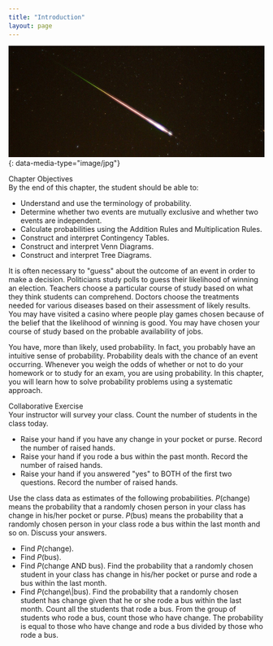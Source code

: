 ```yaml
---
title: "Introduction"
layout: page
---
```



<?cnx.eoc class="summary" title="Chapter Review"?>

<?cnx.eoc class="formula-review" title="Formula Review"?>

<?cnx.eoc class="practice" title="Practice"?>

<?cnx.eoc class="bring-together-exercises" title="Bringing It Together : Practice"?>

<?cnx.eoc class="free-response" title="Homework"?>

<?cnx.eoc class="bring-together-homework" title="Bringing It Together : Homework"?>

<?cnx.eoc class="references" title="References"?>

 ![This is a photo taken of the night sky. A meteor and its tail are shown entering the earth\'s atmosphere.](../resources/CNX_Stats_C03_CO.jpg "Meteor showers are rare, but the probability of them occurring can be calculated. (credit: Navicore/flickr)"){: data-media-type="image/jpg"}

<div data-type="note" class="chapter-objectives" data-label="" markdown="1">
<div data-type="title">
Chapter Objectives
</div>
By the end of this chapter, the student should be able to:

* Understand and use the terminology of probability.
* Determine whether two events are mutually exclusive and whether two events are independent.
* Calculate probabilities using the Addition Rules and Multiplication Rules.
* Construct and interpret Contingency Tables.
* Construct and interpret Venn Diagrams.
* Construct and interpret Tree Diagrams.

</div>

It is often necessary to \"guess\" about the outcome of an event in order to make a decision. Politicians study polls to guess their likelihood of winning an election. Teachers choose a particular course of study based on what they think students can comprehend. Doctors choose the treatments needed for various diseases based on their assessment of likely results. You may have visited a casino where people play games chosen because of the belief that the likelihood of winning is good. You may have chosen your course of study based on the probable availability of jobs.

You have, more than likely, used probability. In fact, you probably have an intuitive sense of probability. Probability deals with the chance of an event occurring. Whenever you weigh the odds of whether or not to do your homework or to study for an exam, you are using probability. In this chapter, you will learn how to solve probability problems using a systematic approach.

<div data-type="note" class="statistics collab" data-label="" markdown="1">
<div data-type="title">
Collaborative Exercise
</div>
Your instructor will survey your class. Count the number of students in the class today.

* Raise your hand if you have any change in your pocket or purse. Record the number of raised hands.
* Raise your hand if you rode a bus within the past month. Record the number of raised hands.
* Raise your hand if you answered \"yes\" to BOTH of the first two questions. Record the number of raised hands.

Use the class data as estimates of the following probabilities. *P*(change) means the probability that a randomly chosen person in your class has change in his/her pocket or purse. *P*(bus) means the probability that a randomly chosen person in your class rode a bus within the last month and so on. Discuss your answers.

* Find *P*(change).
* Find *P*(bus).
* Find *P*(change AND bus). Find the probability that a randomly chosen student in your class has change in his/her pocket or purse and rode a bus within the last month.
* Find *P*(change\\\|bus). Find the probability that a randomly chosen student has change given that he or she rode a bus within the last month. Count all the students that rode a bus. From the group of students who rode a bus, count those who have change. The probability is equal to those who have change and rode a bus divided by those who rode a bus.

</div>

